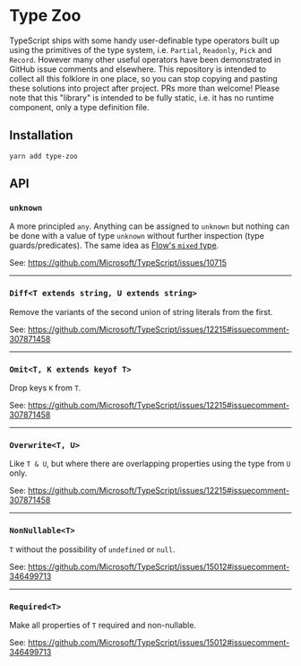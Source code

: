 # Type Zoo

TypeScript ships with some handy user-definable type operators built up using the primitives of the type system, i.e. `Partial`, `Readonly`, `Pick` and `Record`. However many other useful operators have been demonstrated in GitHub issue comments and elsewhere. This repository is intended to collect all this folklore in one place, so you can stop copying and pasting these solutions into project after project. PRs more than welcome! Please note that this "library" is intended to be fully static, i.e. it has no runtime component, only a type definition file.

## Installation

```
yarn add type-zoo
```

## API

### `unknown`

A more principled `any`. Anything can be assigned to `unknown` but nothing can be done with a value of type `unknown` without further inspection (type guards/predicates). The same idea as [Flow's `mixed` type](https://flow.org/en/docs/types/mixed/).

See: https://github.com/Microsoft/TypeScript/issues/10715

---

### `Diff<T extends string, U extends string>`

Remove the variants of the second union of string literals from the first.

See: https://github.com/Microsoft/TypeScript/issues/12215#issuecomment-307871458

---

### `Omit<T, K extends keyof T>`

Drop keys `K` from `T`.

See: https://github.com/Microsoft/TypeScript/issues/12215#issuecomment-307871458

---

### `Overwrite<T, U>`

Like `T & U`, but where there are overlapping properties using the type from `U` only.

See: https://github.com/Microsoft/TypeScript/issues/12215#issuecomment-307871458

---

### `NonNullable<T>`

`T` without the possibility of `undefined` or `null`.

See: https://github.com/Microsoft/TypeScript/issues/15012#issuecomment-346499713

---

### `Required<T>`

Make all properties of `T` required and non-nullable.

See: https://github.com/Microsoft/TypeScript/issues/15012#issuecomment-346499713

